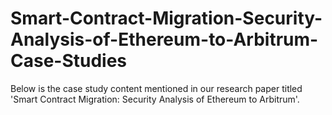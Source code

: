 # Smart-Contract-Migration-Security-Analysis-of-Ethereum-to-Arbitrum-Case-Studies
Below is the case study content mentioned in our research paper titled 'Smart Contract Migration: Security Analysis of Ethereum to Arbitrum'. 
